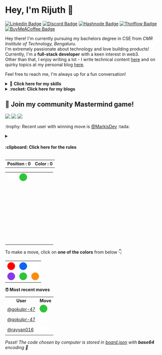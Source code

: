 <!--BEGIN PROFILE-->

# Hey, I'm Rijuth :wave:

[![Linkedin Badge](https://img.shields.io/badge/LinkedIn-0077B5?style=for-the-badge&logo=linkedin&logoColor=white)](https://www.linkedin.com/in/rijuthmenon/)
[![Discord Badge](https://img.shields.io/badge/Discord-5865F2?style=for-the-badge&logo=discord&logoColor=white)](https://discord.io/dev)
[![Hashnode Badge](https://img.shields.io/badge/Hashnode-2962FF?style=for-the-badge&logo=hashnode&logoColor=white)](https://rijuth.hashnode.dev)
[![Thotflow Badge](https://img.shields.io/badge/THOTFLOW-1D1E20?style=for-the-badge&logoColor=white)](https://thotflow.xyz)
[![BuyMeACoffee Badge](https://img.shields.io/badge/Buy_Me_A_Coffee-FFDD00?style=for-the-badge&logo=buy-me-a-coffee&logoColor=black)](https://buymeacoffee.com/markisdev)

Hey there! I'm currently pursuing my bachelors degree in CSE from _CMR Institute of Technology, Bengaluru_.  
I'm extremely passionate about technology and love building products! Currently, I'm a **full-stack developer** with a keen interest in web3.  
Other than that, I enjoy writing a lot - I write technical content [here](https://rijuth.hashnode.dev) and on quirky topics at my personal blog [here](https://thotflow.xyz).

Feel free to reach me, I'm always up for a fun conversation!

 <details>
    <summary> 💪 <b> Click here for my skills </b></summary>

<br />
    
Languages:

<p>
    <a><img src="https://img.shields.io/badge/Python-14354C?style=for-the-badge&logo=python&logoColor=white" /></a>
    <a><img src="https://img.shields.io/badge/Dart-0175C2?style=for-the-badge&logo=dart&logoColor=white" /><a>
    <a><img src="https://img.shields.io/badge/JavaScript-323330?style=for-the-badge&logo=javascript&logoColor=F7DF1E" /></a>
    <a><img src="https://img.shields.io/badge/PHP-777BB4?style=for-the-badge&logo=PHP&logoColor=white" /><a>
    <a><img src="https://img.shields.io/badge/Markdown-000000?style=for-the-badge&logo=markdown&logoColor=white" /></a>
</p>

Backend frameworks:

<p>
    <a><img src="https://img.shields.io/badge/Node.js-339933?style=for-the-badge&logo=nodedotjs&logoColor=white" /></a>
    <a><img src="	https://img.shields.io/badge/Flask-000000?style=for-the-badge&logo=flask&logoColor=white" /><a>
    <a><img src="https://img.shields.io/badge/Express.js-000000?style=for-the-badge&logo=express&logoColor=white" /><a>
    <a><img src="https://img.shields.io/badge/Django-092E20?style=for-the-badge&logo=django&logoColor=green" /><a>

</p>

Frontend frameworks:

<p>
    <a><img src="https://img.shields.io/badge/Flutter-02569B?style=for-the-badge&logo=flutter&logoColor=white" /><a>
    <a><img src="https://img.shields.io/badge/React-20232A?style=for-the-badge&logo=react&logoColor=61DAFB" /><a>
    <a><img src="https://img.shields.io/badge/Bootstrap-7952B3?style=for-the-badge&logo=bootstrap&logoColor=white" /><a>
</p>
        
Databases:
<p>
    <a><img src="https://img.shields.io/badge/MongoDB-4EA94B?style=for-the-badge&logo=mongodb&logoColor=white" /><a>
     <a><img src="https://img.shields.io/badge/Firebase-FF8A65?style=for-the-badge&logo=firebase&logoColor=white" /><a>
    <a><img src="https://img.shields.io/badge/MySQL-005C84?style=for-the-badge&logo=mysql&logoColor=white" /><a>
</p>
</details>

  <!--BEGIN BLOGS-->
  <details>
    <summary>
      <b>:rocket: Click here for my blogs</b>
    </summary><br>
    <table>
      <tr>
        <th>Thotflow</th>
        <th>Hashnode</th>
      </tr>
      <tr>
        <td>
          <a href="https://thotflow.xyz/posts/detachment/">Detachment - What?</a>
        </td>
        <td>
          <a href="https://rijuth.hashnode.dev/google-sign-in-with-getx">Firebase Authentication with GetX - Google Sign-in</a>
        </td>
      </tr>
      <tr>
        <td>
          <a href="https://thotflow.xyz/posts/locus-of-control/">Locus of Control</a>
        </td>
        <td>
          <a href="https://rijuth.hashnode.dev/diffie-hellman-exchange">Understanding Diffie-Hellman Key Exchange</a>
        </td>
      </tr>
      <tr>
        <td>
          <a href="https://thotflow.xyz">Click here for more! :zap: </a>
        </td>
        <td>
          <a href="https://rijuth.hashnode.dev">Click here for more! :zap: </a>
        </td>
      </tr>
    </table>
  </details>
  <!--END BLOGS-->

<!--END PROFILE-->

## :game_die: Join my community Mastermind game!

  <!--BEGIN METADATA-->
  <div>
    <p>
      <img src="https://img.shields.io/badge/Moves%20played-18-blue?style=for-the-badge">
      <img src="https://img.shields.io/badge/Completed%20games-3-brightgreen?style=for-the-badge">
      <img src="https://img.shields.io/badge/Total%20players-1-blueviolet?style=for-the-badge">
    </p>
    <p>
      <b></b>:trophy: Recent user with winning move is 
      <a href="https://github.com/MarkisDev">@MarkisDev</a> :tada:
    </p>
  </div>
  <!--END METADATA-->

<details>
<summary> <h4> :clipboard: Click here for the rules </h4> </summary>
<ul>
<li> The objective of the game is to find the correct sequence of colors chosen by the computer </li>
<li> The computer will <b> always choose unique colors, </b> it will not repeat any color </li>
<li> When each row of the board is filled, the computer will give you two hints </li>
<li> It will tell you the number of colors which are present in the code </li>
<li> It will also tell you the number of colors which are present in the correct position as well </li>
<li> Eg: Computer chose the sequence : White Blue Orange Purple </li>
<li> User guessed the squence : Blue Orange Green Purple </li>
<li>Correct position = Purple and Correct color = Blue, Orange
</ul>
</details>

  <!--BEGIN GAME_BOARD-->
  <div align="left">
    <table>
      <tr>
        <th>Position : 0
          <th>Color : 0</th>
        </th>
      </tr>
    </table>
  </div>
  <div align="left">
    <table>
      <tr>
        <th>
          <img src="images/white.png">
        </th>
        <th>
          <img src="images/green.png">
        </th>
        <th>
          <img src="images/blank.png">
        </th>
        <th>
          <img src="images/blank.png">
        </th>
      </tr>
      <tr>
        <td>
          <img src="images/blank.png">
        </td>
        <td>
          <img src="images/blank.png">
        </td>
        <td>
          <img src="images/blank.png">
        </td>
        <td>
          <img src="images/blank.png">
        </td>
      </tr>
      <tr>
        <td>
          <img src="images/blank.png">
        </td>
        <td>
          <img src="images/blank.png">
        </td>
        <td>
          <img src="images/blank.png">
        </td>
        <td>
          <img src="images/blank.png">
        </td>
      </tr>
      <tr>
        <td>
          <img src="images/blank.png">
        </td>
        <td>
          <img src="images/blank.png">
        </td>
        <td>
          <img src="images/blank.png">
        </td>
        <td>
          <img src="images/blank.png">
        </td>
      </tr>
      <tr>
        <td>
          <img src="images/blank.png">
        </td>
        <td>
          <img src="images/blank.png">
        </td>
        <td>
          <img src="images/blank.png">
        </td>
        <td>
          <img src="images/blank.png">
        </td>
      </tr>
      <tr>
        <td>
          <img src="images/blank.png">
        </td>
        <td>
          <img src="images/blank.png">
        </td>
        <td>
          <img src="images/blank.png">
        </td>
        <td>
          <img src="images/blank.png">
        </td>
      </tr>
      <tr>
        <td>
          <img src="images/blank.png">
        </td>
        <td>
          <img src="images/blank.png">
        </td>
        <td>
          <img src="images/blank.png">
        </td>
        <td>
          <img src="images/blank.png">
        </td>
      </tr>
    </table>
  </div>
  <!--END GAME_BOARD-->

To make a move, click on **one of the colors** from below :point_down:

  <!--BEGIN CHOICE_BOARD-->
  <div align="left">
    <table>
      <tr>
        <th>
          <a href="https://github.com/markisdev/markisdev/issues/new?title=mastermind|red&body=Push 'Submit new issue' without editing the title. The README will be updated in 30 seconds.">
            <img src="images/red.png">
          </a>
        </th>
        <th>
          <a href="https://github.com/markisdev/markisdev/issues/new?title=mastermind|blue&body=Push 'Submit new issue' without editing the title. The README will be updated in 30 seconds.">
            <img src="images/blue.png">
          </a>
        </th>
        <th>
          <a href="https://github.com/markisdev/markisdev/issues/new?title=mastermind|white&body=Push 'Submit new issue' without editing the title. The README will be updated in 30 seconds.">
            <img src="images/white.png">
          </a>
        </th>
      </tr>
      <tr>
        <td>
          <a href="https://github.com/markisdev/markisdev/issues/new?title=mastermind|purple&body=Push 'Submit new issue' without editing the title. The README will be updated in 30 seconds.">
            <img src="images/purple.png">
          </a>
        </td>
        <td>
          <a href="https://github.com/markisdev/markisdev/issues/new?title=mastermind|green&body=Push 'Submit new issue' without editing the title. The README will be updated in 30 seconds.">
            <img src="images/green.png">
          </a>
        </td>
        <td>
          <a href="https://github.com/markisdev/markisdev/issues/new?title=mastermind|orange&body=Push 'Submit new issue' without editing the title. The README will be updated in 30 seconds."">
            <img src="images/orange.png">
          </a>
        </td>
      </tr>
    </table>
  </div>
  <!--END CHOICE_BOARD-->

 <!--Interested in how this works? Click here to read my article on building your own game!-->

**:alarm_clock: Most recent moves**

  <!--BEGIN RECENT_MOVES-->
  <div align="left">
    <table>
      <tr>
        <th>User</th>
        <th>Move</th>
      </tr>
      <tr>
        <td>
          <a href="https://github.com/gokulpr-47">@gokulpr-47</a>
        </td>
        <td>
          <img src="images/green.png">
        </td>
      </tr>
      <tr>
        <td>
          <a href="https://github.com/gokulpr-47">@gokulpr-47</a>
        </td>
        <td>
          <img src="images/white.png">
        </td>
      </tr>
      <tr>
        <td>
          <a href="https://github.com/rayyan016">@rayyan016</a>
        </td>
        <td>
          <img src="images/white.png">
        </td>
      </tr>
    </table>
  </div>
  <!--END RECENT_MOVES-->

*Pssst! The code chosen by computer is stored in <a href="mastermind/board.json">board.json</a> with **base64** encoding :eyes:*